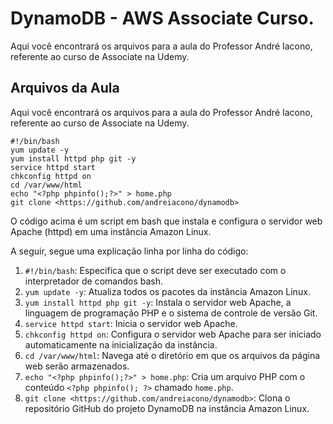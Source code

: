 # DynamoDB - AWS Associate Curso.
Aqui você encontrará os arquivos para a aula do Professor André Iacono,  referente ao curso de Associate na Udemy.

## Arquivos da Aula

Aqui você encontrará os arquivos para a aula do Professor André Iacono, referente ao curso de Associate na Udemy.

```
#!/bin/bash
yum update -y
yum install httpd php git -y
service httpd start
chkconfig httpd on
cd /var/www/html
echo "<?php phpinfo();?>" > home.php
git clone <https://github.com/andreiacono/dynamodb>

```

O código acima é um script em bash que instala e configura o servidor web Apache (httpd) em uma instância Amazon Linux.

A seguir, segue uma explicação linha por linha do código:

1. `#!/bin/bash`: Especifica que o script deve ser executado com o interpretador de comandos bash.
2. `yum update -y`: Atualiza todos os pacotes da instância Amazon Linux.
3. `yum install httpd php git -y`: Instala o servidor web Apache, a linguagem de programação PHP e o sistema de controle de versão Git.
4. `service httpd start`: Inicia o servidor web Apache.
5. `chkconfig httpd on`: Configura o servidor web Apache para ser iniciado automaticamente na inicialização da instância.
6. `cd /var/www/html`: Navega até o diretório em que os arquivos da página web serão armazenados.
7. `echo "<?php phpinfo();?>" > home.php`: Cria um arquivo PHP com o conteúdo `<?php phpinfo(); ?>` chamado `home.php`.
8. `git clone <https://github.com/andreiacono/dynamodb>`: Clona o repositório GitHub do projeto DynamoDB na instância Amazon Linux.
